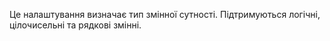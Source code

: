 Це налаштування визначає тип змінної сутності. Підтримуються логічні, цілочисельні та рядкові змінні.
